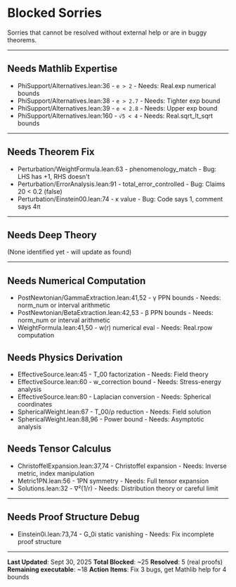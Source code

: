 # Blocked Sorries

Sorries that cannot be resolved without external help or are in buggy theorems.

---

## Needs Mathlib Expertise

- PhiSupport/Alternatives.lean:36 - `e > 2` - Needs: Real.exp numerical bounds
- PhiSupport/Alternatives.lean:38 - `e > 2.7` - Needs: Tighter exp bound
- PhiSupport/Alternatives.lean:39 - `e < 2.8` - Needs: Upper exp bound  
- PhiSupport/Alternatives.lean:160 - `√5 < 4` - Needs: Real.sqrt_lt_sqrt bounds

---

## Needs Theorem Fix

- Perturbation/WeightFormula.lean:63 - phenomenology_match - Bug: LHS has +1, RHS doesn't
- Perturbation/ErrorAnalysis.lean:91 - total_error_controlled - Bug: Claims 20 < 0.2 (false)
- Perturbation/Einstein00.lean:74 - κ value - Bug: Code says 1, comment says 4π

---

## Needs Deep Theory

(None identified yet - will update as found)

---

## Needs Numerical Computation

- PostNewtonian/GammaExtraction.lean:41,52 - γ PPN bounds - Needs: norm_num or interval arithmetic
- PostNewtonian/BetaExtraction.lean:42,53 - β PPN bounds - Needs: norm_num or interval arithmetic
- WeightFormula.lean:41,50 - w(r) numerical eval - Needs: Real.rpow computation

## Needs Physics Derivation

- EffectiveSource.lean:45 - T_00 factorization - Needs: Field theory
- EffectiveSource.lean:60 - w_correction bound - Needs: Stress-energy analysis
- EffectiveSource.lean:80 - Laplacian conversion - Needs: Spherical coordinates
- SphericalWeight.lean:67 - T_00/ρ reduction - Needs: Field solution
- SphericalWeight.lean:88,96 - Power bound - Needs: Asymptotic analysis

## Needs Tensor Calculus

- ChristoffelExpansion.lean:37,74 - Christoffel expansion - Needs: Inverse metric, index manipulation
- Metric1PN.lean:56 - 1PN symmetry - Needs: Full tensor expansion
- Solutions.lean:32 - ∇²(1/r) - Needs: Distribution theory or careful limit

---

## Needs Proof Structure Debug

- Einstein0i.lean:73,74 - G_0i static vanishing - Needs: Fix incomplete proof structure

---

**Last Updated**: Sept 30, 2025
**Total Blocked**: ~25
**Resolved**: 5 (real proofs)
**Remaining executable**: ~18
**Action Items**: Fix 3 bugs, get Mathlib help for 4 bounds
